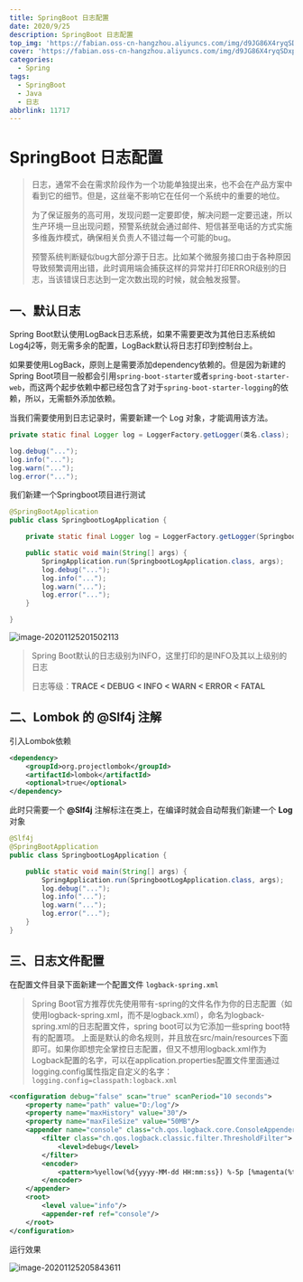 ```yaml
---
title: SpringBoot 日志配置
date: 2020/9/25
description: SpringBoot 日志配置
top_img: 'https://fabian.oss-cn-hangzhou.aliyuncs.com/img/d9JG86X4ryqSDxp.jpg'
cover: 'https://fabian.oss-cn-hangzhou.aliyuncs.com/img/d9JG86X4ryqSDxp.jpg'
categories:
  - Spring
tags:
  - SpringBoot
  - Java
  - 日志
abbrlink: 11717
---
```


# SpringBoot 日志配置

> 日志，通常不会在需求阶段作为一个功能单独提出来，也不会在产品方案中看到它的细节。但是，这丝毫不影响它在任何一个系统中的重要的地位。
>
> 为了保证服务的高可用，发现问题一定要即使，解决问题一定要迅速，所以生产环境一旦出现问题，预警系统就会通过邮件、短信甚至电话的方式实施多维轰炸模式，确保相关负责人不错过每一个可能的bug。
>
> 预警系统判断疑似bug大部分源于日志。比如某个微服务接口由于各种原因导致频繁调用出错，此时调用端会捕获这样的异常并打印ERROR级别的日志，当该错误日志达到一定次数出现的时候，就会触发报警。

## 一、默认日志

Spring Boot默认使用LogBack日志系统，如果不需要更改为其他日志系统如Log4j2等，则无需多余的配置，LogBack默认将日志打印到控制台上。

如果要使用LogBack，原则上是需要添加dependency依赖的。但是因为新建的Spring Boot项目一般都会引用`spring-boot-starter`或者`spring-boot-starter-web`，而这两个起步依赖中都已经包含了对于`spring-boot-starter-logging`的依赖，所以，无需额外添加依赖。

当我们需要使用到日志记录时，需要新建一个 Log 对象，才能调用该方法。

~~~java
private static final Logger log = LoggerFactory.getLogger(类名.class);

log.debug("...");
log.info("...");
log.warn("...");
log.error("...");
~~~

我们新建一个Springboot项目进行测试

~~~java
@SpringBootApplication
public class SpringbootLogApplication {

    private static final Logger log = LoggerFactory.getLogger(SpringbootLogApplication.class);

    public static void main(String[] args) {
        SpringApplication.run(SpringbootLogApplication.class, args);
        log.debug("...");
        log.info("...");
        log.warn("...");
        log.error("...");
    }

}
~~~

![image-20201125201502113](https://fabian.oss-cn-hangzhou.aliyuncs.com/img/5m7BaXz64vRnjfT.png)

> Spring Boot默认的日志级别为INFO，这里打印的是INFO及其以上级别的日志
>
> 日志等级：**TRACE < DEBUG < INFO < WARN < ERROR < FATAL**



## 二、Lombok 的 @Slf4j 注解

引入Lombok依赖

~~~xml
<dependency>
    <groupId>org.projectlombok</groupId>
    <artifactId>lombok</artifactId>
    <optional>true</optional>
</dependency>
~~~

此时只需要一个 **@Slf4j** 注解标注在类上，在编译时就会自动帮我们新建一个 **Log** 对象

~~~java
@Slf4j
@SpringBootApplication
public class SpringbootLogApplication {

    public static void main(String[] args) {
        SpringApplication.run(SpringbootLogApplication.class, args);
        log.debug("...");
        log.info("...");
        log.warn("...");
        log.error("...");
    }
}
~~~



## 三、日志文件配置

在配置文件目录下面新建一个配置文件 `logback-spring.xml`

> Spring Boot官方推荐优先使用带有-spring的文件名作为你的日志配置（如使用logback-spring.xml，而不是logback.xml），命名为logback-spring.xml的日志配置文件，spring boot可以为它添加一些spring boot特有的配置项。
> 上面是默认的命名规则，并且放在src/main/resources下面即可。如果你即想完全掌控日志配置，但又不想用logback.xml作为Logback配置的名字，可以在application.properties配置文件里面通过logging.config属性指定自定义的名字：`logging.config=classpath:logback.xml`

~~~xml
<configuration debug="false" scan="true" scanPeriod="10 seconds">
    <property name="path" value="D:/log"/>
    <property name="maxHistory" value="30"/>
    <property name="maxFileSize" value="50MB"/>
    <appender name="console" class="ch.qos.logback.core.ConsoleAppender">
        <filter class="ch.qos.logback.classic.filter.ThresholdFilter">
            <level>debug</level>
        </filter>
        <encoder>
            <pattern>%yellow(%d{yyyy-MM-dd HH:mm:ss}) %-5p [%magenta(%t)] %blue(%file:%L) %green(%c):%cyan(%msg%n)</pattern>
        </encoder>
    </appender>
    <root>
        <level value="info"/>
        <appender-ref ref="console"/>
    </root>
</configuration>
~~~

运行效果

![image-20201125205843611](https://fabian.oss-cn-hangzhou.aliyuncs.com/img/tlLWAEgCOpZKcn9.png)